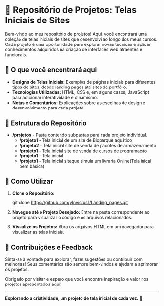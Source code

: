 # 📂 Repositório de Projetos: Telas Iniciais de Sites

Bem-vindo ao meu repositório de projetos! Aqui, você encontrará uma coleção de telas iniciais de sites que desenvolvi ao longo dos meus cursos. Cada projeto é uma oportunidade para explorar novas técnicas e aplicar conhecimentos adquiridos na criação de interfaces web atraentes e funcionais.

## 🚀 O que você encontrará aqui

- **Designs de Telas Iniciais:** Exemplos de páginas iniciais para diferentes tipos de sites, desde landing pages até sites de portfólio.
- **Tecnologias Utilizadas:** HTML, CSS e, em alguns casos, JavaScript para adicionar interatividade e dinamismo.
- **Notas e Comentários:** Explicações sobre as escolhas de design e desenvolvimento para cada projeto.

## 📁 Estrutura do Repositório

- **/projetos** - Pasta contendo subpastas para cada projeto individual.
  - **/projeto1** - Tela inicial de um site de Bioparque aquático
  - **/projeto2** - Tela inicial site de venda de pacotes de armazenamento
   - **/projeto1** - Tela inicial site de venda de cursos de programação
   - **/projeto1** - Tela inicial 
   -  **/projeto1** - Tela inicial siteque simula um livraria Online(Tela inical bem básica)

## 🔧 Como Utilizar

1. **Clone o Repositório:**

   git clone https://github.com/yInvictus1/Landing_pages.git
   
2. **Navegue até o Projeto Desejado:**
   Entre na pasta correspondente ao projeto para visualizar o código e os arquivos relacionados.
3. **Visualize os Projetos:**
   Abra os arquivos HTML em um navegador para visualizar as telas iniciais.

## 📝 Contribuições e Feedback

Sinta-se à vontade para explorar, fazer sugestões ou contribuir com melhorias! Seus comentários são sempre bem-vindos e ajudam a aprimorar os projetos.

Obrigado por visitar e espero que você encontre inspiração e valor nos projetos apresentados aqui!

---

**Explorando a criatividade, um projeto de tela inicial de cada vez.** 🌟
